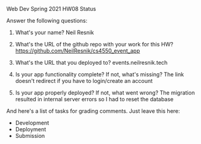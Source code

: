 
Web Dev Spring 2021 HW08 Status

Answer the following questions:


1. What's your name?
Neil Resnik


2. What's the URL of the github repo with your work for this HW?
https://github.com/NeilResnik/cs4550_event_app


3. What's the URL that you deployed to?
events.neilresnik.tech


4. Is your app functionality complete? If not, what's missing?
The link doesn't redirect if you have to login/create an account


5. Is your app properly deployed? If not, what went wrong?
The migration resulted in internal server errors so I had to reset the database




And here's a list of tasks for grading comments. Just leave this here:
 - Development
 - Deployment
 - Submission
